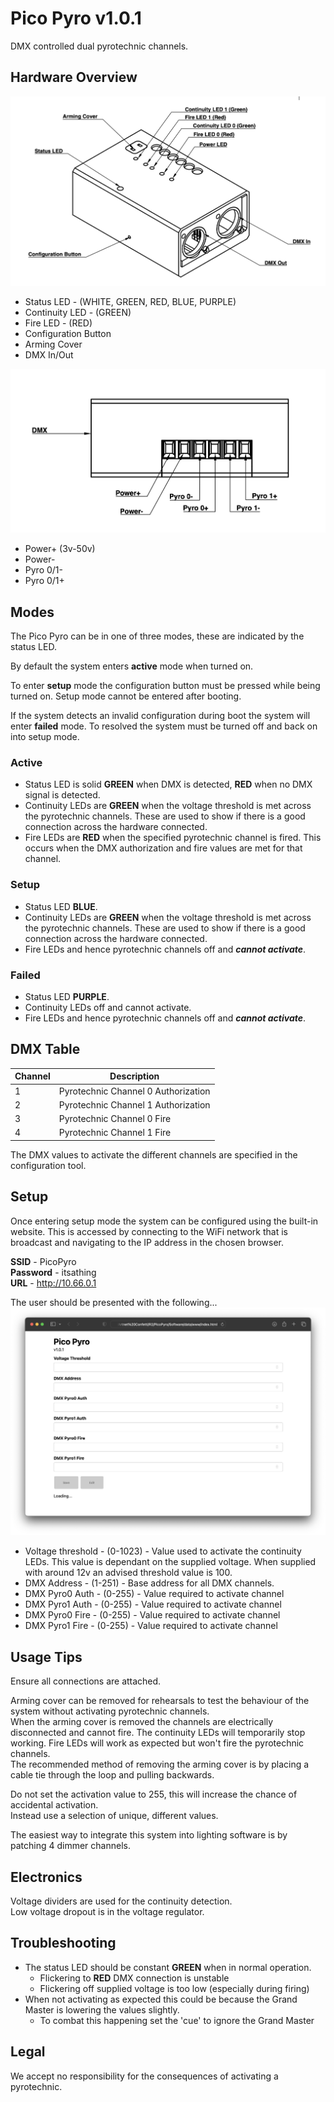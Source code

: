 # Pico Pyro v1.0.1
DMX controlled dual pyrotechnic channels.

## Hardware Overview
![Hardware Diagram](hardware.png)
 - Status LED - (WHITE, GREEN, RED, BLUE, PURPLE)
 - Continuity LED - (GREEN)
 - Fire LED - (RED)
 - Configuration Button
 - Arming Cover
 - DMX In/Out

![Connections Diagram](connections.png)
 - Power+ (3v-50v)
 - Power-
 - Pyro 0/1-
 - Pyro 0/1+

## Modes
The Pico Pyro can be in one of three modes, these are indicated by the status LED.

By default the system enters **active** mode when turned on.

To enter **setup** mode the configuration button must be pressed while being turned on. Setup mode cannot be entered after booting.

If the system detects an invalid configuration during boot the system will enter **failed** mode. To resolved the system must be turned off and back on into setup mode.

### Active
 - Status LED is solid **GREEN** when DMX is detected, **RED** when no DMX signal is detected.
 - Continuity LEDs are **GREEN** when the voltage threshold is met across the pyrotechnic channels. These are used to show if there is a good connection across the hardware connected.
 - Fire LEDs are **RED** when the specified pyrotechnic channel is fired. This occurs when the DMX authorization and fire values are met for that channel.

### Setup
 - Status LED **BLUE**.
 - Continuity LEDs are **GREEN** when the voltage threshold is met across the pyrotechnic channels. These are used to show if there is a good connection across the hardware connected.
 - Fire LEDs and hence pyrotechnic channels off and ***cannot activate***.

### Failed
 - Status LED **PURPLE**.
 - Continuity LEDs off and cannot activate.
 - Fire LEDs and hence pyrotechnic channels off and ***cannot activate***.

## DMX Table

| Channel | Description                         |
| ------- | ----------------------------------- |
| 1       | Pyrotechnic Channel 0 Authorization |
| 2       | Pyrotechnic Channel 1 Authorization |
| 3       | Pyrotechnic Channel 0 Fire          |
| 4       | Pyrotechnic Channel 1 Fire          |

The DMX values to activate the different channels are specified in the configuration tool.

## Setup
Once entering setup mode the system can be configured using the built-in website. This is accessed by connecting to the WiFi network that is broadcast and navigating to the IP address in the chosen browser.

**SSID** - PicoPyro  
**Password** - itsathing  
**URL** - http://10.66.0.1

The user should be presented with the following...
![Website](website.png)

 - Voltage threshold - (0-1023) - Value used to activate the continuity LEDs. This value is dependant on the supplied voltage. When supplied with around 12v an advised threshold value is 100.
 - DMX Address - (1-251) - Base address for all DMX channels.
 - DMX Pyro0 Auth - (0-255) - Value required to activate channel
 - DMX Pyro1 Auth - (0-255) - Value required to activate channel
 - DMX Pyro0 Fire - (0-255) - Value required to activate channel
 - DMX Pyro1 Fire - (0-255) - Value required to activate channel

## Usage Tips
Ensure all connections are attached.

Arming cover can be removed for rehearsals to test the behaviour of the system without activating pyrotechnic channels.  
When the arming cover is removed the channels are electrically disconnected and cannot fire. The continuity LEDs will temporarily stop working. Fire LEDs will work as expected but won't fire the pyrotechnic channels.  
The recommended method of removing the arming cover is by placing a cable tie through the loop and pulling backwards.

Do not set the activation value to 255, this will increase the chance of accidental activation.  
Instead use a selection of unique, different values.

The easiest way to integrate this system into lighting software is by patching 4 dimmer channels.

## Electronics
Voltage dividers are used for the continuity detection.  
Low voltage dropout is in the voltage regulator.

## Troubleshooting
 - The status LED should be constant **GREEN** when in normal operation.
   - Flickering to **RED** DMX connection is unstable
   - Flickering off supplied voltage is too low (especially during firing)
 - When not activating as expected this could be because the Grand Master is lowering the values slightly.
   - To combat this happening set the 'cue' to ignore the Grand Master

## Legal
We accept no responsibility for the consequences of activating a pyrotechnic.